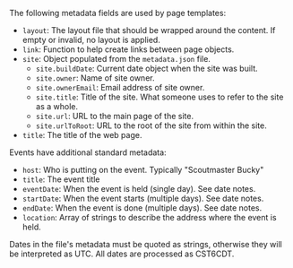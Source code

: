 The following metadata fields are used by page templates:

* `layout`: The layout file that should be wrapped around the content. If empty or invalid, no layout is applied.
* `link`: Function to help create links between page objects.
* `site`: Object populated from the `metadata.json` file.
    * `site.buildDate`: Current date object when the site was built.
    * `site.owner`: Name of site owner.
    * `site.ownerEmail`: Email address of site owner.
    * `site.title`: Title of the site. What someone uses to refer to the site as a whole.
    * `site.url`: URL to the main page of the site.
    * `site.urlToRoot`: URL to the root of the site from within the site.
* `title`: The title of the web page.

Events have additional standard metadata:

* `host`: Who is putting on the event. Typically "Scoutmaster Bucky"
* `title`: The event title
* `eventDate`: When the event is held (single day). See date notes.
* `startDate`: When the event starts (multiple days). See date notes.
* `endDate`: When the event is done (multiple days). See date notes.
* `location`: Array of strings to describe the address where the event is held.

Dates in the file's metadata must be quoted as strings, otherwise they will be interpreted as UTC. All dates are processed as CST6CDT.
